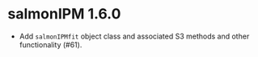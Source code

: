 # salmonIPM 1.6.0

* Add `salmonIPMfit` object class and associated S3 methods and other functionality (#61).

